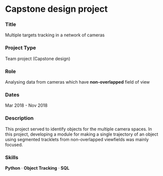 # Capstone design project

### Title
Multiple targets tracking in a network of cameras

### Project Type
Team project (Capstone design)

### Role
Analysing data from cameras which have **non-overlapped** field of view

### Dates
Mar 2018 - Nov 2018

### Description
This project served to identify objects for the multiple camera spaces. In this project, developing a module for making a single trajectory of an object using segmented tracklets from non-overlapped viewfields was mainly focused.

### Skills
**Python** · **Object Tracking** · **SQL**

